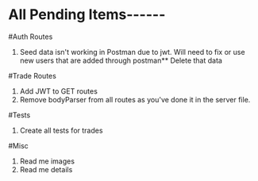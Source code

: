 # All Pending Items------

#Auth Routes
1. Seed data isn't working in Postman due to jwt. Will need to fix or use new users that are added through postman** Delete that data

#Trade Routes
1. Add JWT to GET routes
1. Remove bodyParser from all routes as you've done it in the server file.

#Tests
1. Create all tests for trades

#Misc
1. Read me images
1. Read me details
